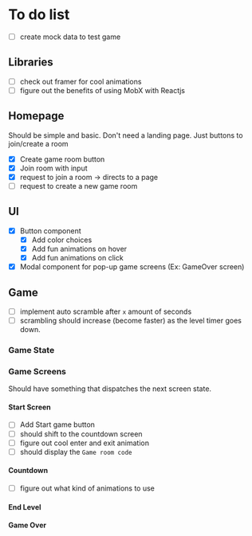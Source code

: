 # To do list

- [ ] create mock data to test game

## Libraries
- [ ] check out framer for cool animations
- [ ] figure out the benefits of using MobX with Reactjs

## Homepage
Should be simple and basic. Don't need a landing page. Just buttons to 
join/create a room

- [x] Create game room button
- [x] Join room with input
- [x] request to join a room -> directs to a page
- [ ] request to create a new game room

## UI
- [x] Button component
  - [x] Add color choices
  - [x] Add fun animations on hover
  - [x] Add fun animations on click
- [x] Modal component for pop-up game screens (Ex: GameOver screen)

## Game
- [ ] implement auto scramble after `x` amount of seconds
- [ ] scrambling should increase (become faster) as the level timer goes down.

### Game State

### Game Screens
Should have something that dispatches the next screen state.

#### Start Screen
- [ ] Add Start game button
- [ ] should shift to the countdown screen
- [ ] figure out cool enter and exit animation
- [ ] should display the `Game room code`

#### Countdown
- [ ] figure out what kind of animations to use

#### End Level 

#### Game Over
